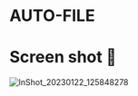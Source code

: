 # AUTO-FILE




# Screen shot 💉

![InShot_20230122_125848278](https://j.top4top.io/p_2643cffsb0.jpg)

